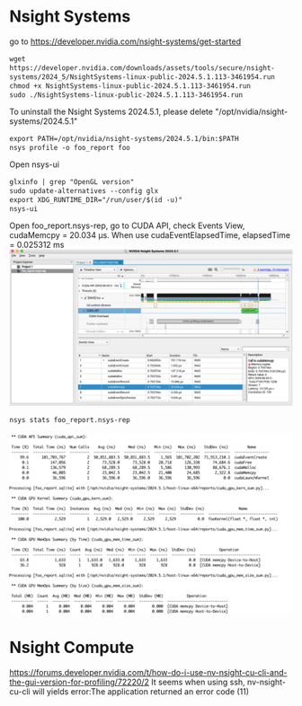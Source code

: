 # Nsight Systems
go to https://developer.nvidia.com/nsight-systems/get-started
```
wget https://developer.nvidia.com/downloads/assets/tools/secure/nsight-systems/2024_5/NsightSystems-linux-public-2024.5.1.113-3461954.run
chmod +x NsightSystems-linux-public-2024.5.1.113-3461954.run
sudo ./NsightSystems-linux-public-2024.5.1.113-3461954.run
```
To uninstall the Nsight Systems 2024.5.1, please delete "/opt/nvidia/nsight-systems/2024.5.1"
```
export PATH=/opt/nvidia/nsight-systems/2024.5.1/bin:$PATH
nsys profile -o foo_report foo
```
Open nsys-ui
```
glxinfo | grep "OpenGL version"
sudo update-alternatives --config glx
export XDG_RUNTIME_DIR="/run/user/$(id -u)"
nsys-ui
```
Open foo_report.nsys-rep, go to CUDA API, check Events View, cudaMemcpy = 20.034 μs.
When use cudaEventElapsedTime, elapsedTime = 0.025312 ms
![Results Figure](images/nsys-ui.png)
```
nsys stats foo_report.nsys-rep
```
![Results Figure](images/nsys.png)
# Nsight Compute
https://forums.developer.nvidia.com/t/how-do-i-use-nv-nsight-cu-cli-and-the-gui-version-for-profiling/72220/2
It seems when using ssh, nv-nsight-cu-cli will yields error:The application returned an error code (11)

